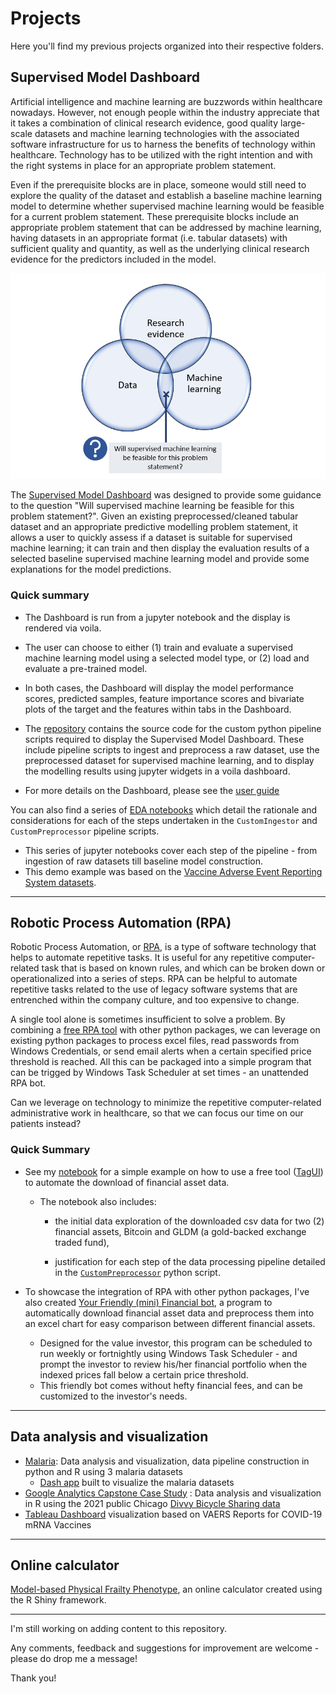

# Projects

Here you'll find my previous projects organized into their respective folders.  



## Supervised Model Dashboard

Artificial intelligence and machine learning are buzzwords within healthcare nowadays. However, not enough people within the industry appreciate that it takes a combination of clinical research evidence, good quality large-scale datasets and machine learning technologies with the associated software infrastructure for us to harness the benefits of technology within healthcare.  Technology has to be utilized with the right intention and with the right systems in place for an appropriate problem statement. 



Even if the prerequisite blocks are in place, someone would still need to explore the quality of the dataset and establish a baseline machine learning model to determine whether supervised machine learning would be feasible for a current problem statement. These prerequisite blocks include an appropriate problem statement that can be addressed by machine learning, having datasets in an appropriate format (i.e. tabular datasets) with sufficient quality and quantity, as well as the underlying clinical research evidence for the predictors included in the model. 

![](supervised_ml_dashboard/user_guide/_static/sup_dashbrd/model_feasibility.png)



The [Supervised Model Dashboard](supervised_ml_dashboard) was designed to provide some guidance to the question "Will supervised machine learning be feasible for this problem statement?".  Given an existing preprocessed/cleaned tabular dataset and an appropriate predictive modelling problem statement, it allows a user to quickly assess if a dataset is suitable for supervised machine learning; it can train and then display the evaluation results of a selected baseline supervised machine learning model and provide some explanations for the model predictions. 



### Quick summary

- The Dashboard is run from a jupyter notebook and the display is rendered via voila. 

- The user can choose to either (1) train and evaluate a supervised machine learning model using a selected model type, or (2) load and evaluate a pre-trained model. 
- In both cases, the Dashboard will display the model performance scores, predicted samples, feature importance scores and bivariate plots of the target and the features within tabs in the Dashboard. 
- The [repository](supervised_ml_dashboard) contains the source code for the custom python pipeline scripts required to display the Supervised Model Dashboard. These include pipeline scripts to ingest and preprocess a raw dataset, use the preprocessed dataset for supervised machine learning, and to display the modelling results using jupyter widgets in a voila dashboard. 
- For more details on the Dashboard, please see the [user guide](http://htmlpreview.github.io/?https://github.com/py3lee/projects/blob/main/supervised_ml_dashboard/user_guide/Supervised%20Model%20Dashboard.html)



You can also find a series of [EDA notebooks](supervised_ml_dashboard/notebook/EDA) which detail the rationale and considerations for each of the steps undertaken in the `CustomIngestor` and `CustomPreprocessor` pipeline scripts. 

- This series of jupyter notebooks cover each step of the pipeline - from ingestion of raw datasets till baseline model construction. 
- This demo example was based on the [Vaccine Adverse Event Reporting System datasets](https://vaers.hhs.gov/data.html).



---



## Robotic Process Automation (RPA)

Robotic Process Automation, or [RPA](https://en.wikipedia.org/wiki/Robotic_process_automation), is a type of software technology that helps to automate repetitive tasks.  It is useful for any repetitive computer-related task that is based on known rules, and which can be broken down or operationalized into a series of steps. RPA can be helpful to automate repetitive tasks related to the use of legacy software systems that are entrenched within the company culture, and too expensive to change. 



A single tool alone is sometimes insufficient to solve a problem. By combining a [free RPA tool](https://aisingapore.org/tagui/) with other python packages, we can leverage on existing python packages to process excel files, read passwords from Windows Credentials, or send email alerts when a certain specified price threshold is reached. All this can be packaged into a simple program that can be trigged by Windows Task Scheduler at set times -  an unattended RPA bot. 



Can we leverage on technology to minimize the repetitive computer-related administrative work in healthcare, so that we can focus our time on our patients instead? 



### Quick Summary 

- See my [notebook](rpa/notebook/Example_rpa_use_case.ipynb) for a simple example on how to use a free tool ([TagUI](https://aisingapore.org/tagui/)) to automate the download of financial asset data.

  - The notebook also includes:

    - the initial data exploration of the downloaded csv data for two (2) financial assets, Bitcoin and GLDM (a gold-backed exchange traded fund), 

    - justification for each step of the data processing pipeline detailed in the [`CustomPreprocessor`](rpa/src/lib/custom_preprocessor.py) python script.  

      

- To showcase the integration of RPA with other python packages, I've also created [Your Friendly (mini) Financial bot](rpa), a program to automatically download financial asset data and preprocess them into an excel chart for easy comparison between different financial assets. 

  - Designed for the value investor, this program can be scheduled to run weekly or fortnightly using Windows Task Scheduler - and prompt the investor to review his/her financial portfolio when the indexed prices fall below a certain price threshold. 
  - This friendly bot comes without hefty financial fees, and can be customized to the investor's needs.  



---



## Data analysis and visualization 

- [Malaria](https://github.com/py3lee/projects/tree/main/malaria): Data analysis and visualization, data pipeline construction in python and R using 3 malaria datasets
  - [Dash app](https://github.com/py3lee/malariaapp) built to visualize the malaria datasets
- [Google Analytics Capstone Case Study](https://github.com/py3lee/google_analytics_capstone) : Data analysis and visualization in R using the 2021 public Chicago [Divvy Bicycle Sharing data](https://divvy-tripdata.s3.amazonaws.com/index.html)
- [Tableau Dashboard](https://public.tableau.com/app/profile/khatijah6219/viz/VAERSReportsforCOVID-19mRNAVaccines/VAERSStory) visualization based on VAERS Reports for COVID-19 mRNA Vaccines


---



## Online calculator 

[Model-based Physical Frailty Phenotype](https://py3lee.shinyapps.io/frailty_shiny/), an online calculator created using the R Shiny framework.

---



I'm still working on adding content to this repository.

Any comments, feedback and suggestions for improvement are welcome - please do drop me a message!  



Thank you! 